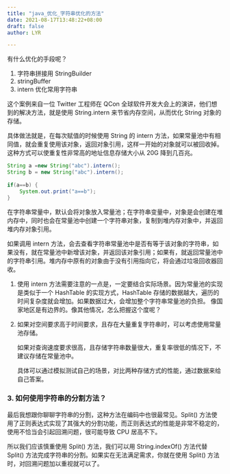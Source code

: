 ```yaml
---
title: "java_优化_字符串优化的方法"
date: 2021-08-17T13:48:22+08:00
draft: false
author: LYR

---
```








有什么优化的手段呢？

1. 字符串拼接用 StringBuilder 
2. stringBuffer 
3. intern 优化常用字符串





这个案例来自一位 Twitter 工程师在 QCon 全球软件开发大会上的演讲，他们想到的解决方法，就是使用 String.intern 来节省内存空间，从而优化 String 对象的存储。

具体做法就是，在每次赋值的时候使用 String 的 intern 方法，如果常量池中有相同值，就会重复使用该对象，返回对象引用，这样一开始的对象就可以被回收掉。这种方式可以使重复性非常高的地址信息存储大小从 20G 降到几百兆。



```java
String a =new String("abc").intern();
String b = new String("abc").intern();
    	  
if(a==b) {
    System.out.print("a==b");
}
```





在字符串常量中，默认会将对象放入常量池；在字符串变量中，对象是会创建在堆内存中，同时也会在常量池中创建一个字符串对象，复制到堆内存对象中，并返回堆内存对象引用。

如果调用 intern 方法，会去查看字符串常量池中是否有等于该对象的字符串，如果没有，就在常量池中新增该对象，并返回该对象引用；如果有，就返回常量池中的字符串引用。堆内存中原有的对象由于没有引用指向它，将会通过垃圾回收器回收。

1.  使用 intern 方法需要注意的一点是，一定要结合实际场景。因为常量池的实现是类似于一个 HashTable 的实现方式，HashTable 存储的数据越大，遍历的时间复杂度就会增加。如果数据过大，会增加整个字符串常量池的负担。
   像国家地区是有边界的。像其他情况，怎么把握这个度呢？

   1. 如果对空间要求高于时间要求，且存在大量重复字符串时，可以考虑使用常量池存储。

      如果对查询速度要求很高，且存储字符串数量很大，重复率很低的情况下，不建议存储在常量池中。

      具体可以通过模拟测试自己的场景，对比两种存储方式的性能，通过数据来给自己答案。





### 3. 如何使用字符串的分割方法？

最后我想跟你聊聊字符串的分割，这种方法在编码中也很最常见。Split() 方法使用了正则表达式实现了其强大的分割功能，而正则表达式的性能是非常不稳定的，使用不恰当会引起回溯问题，很可能导致 CPU 居高不下。

所以我们应该慎重使用 Split() 方法，我们可以用 String.indexOf() 方法代替 Split() 方法完成字符串的分割。如果实在无法满足需求，你就在使用 Split() 方法时，对回溯问题加以重视就可以了。





























